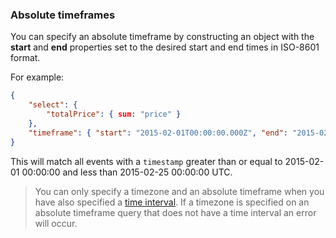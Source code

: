### Absolute timeframes

You can specify an absolute timeframe by constructing an object with the **start** and **end** properties set to
the desired start and end times in ISO-8601 format.

For example:

```json
{
	"select": {
		"totalPrice": { sum: "price" }
	},
	"timeframe": { "start": "2015-02-01T00:00:00.000Z", "end": "2015-02-25T00:00:00.000Z" }
}
```

This will match all events with a `timestamp` greater than or equal to 2015-02-01 00:00:00 and less than
2015-02-25 00:00:00 UTC.

> You can only specify a timezone and an absolute timeframe when you have also specified a [time interval](#time-intervals).
> If a timezone is specified on an absolute timeframe query that does not have a time interval an error
> will occur.
